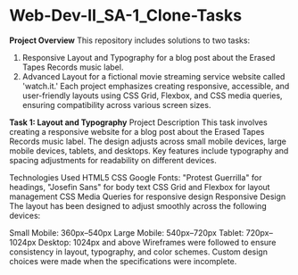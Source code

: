 # Web-Dev-II_SA-1_Clone-Tasks

**Project Overview**
This repository includes solutions to two tasks:

1) Responsive Layout and Typography for a blog post about the Erased Tapes Records music label.
2) Advanced Layout for a fictional movie streaming service website called 'watch.it.'
Each project emphasizes creating responsive, accessible, and user-friendly layouts using CSS Grid, Flexbox, and CSS media queries, ensuring compatibility across various screen sizes.

**Task 1: Layout and Typography**
Project Description
This task involves creating a responsive website for a blog post about the Erased Tapes Records music label. The design adjusts across small mobile devices, large mobile devices, tablets, and desktops. Key features include typography and spacing adjustments for readability on different devices.

Technologies Used
HTML5
CSS
Google Fonts: "Protest Guerrilla" for headings, "Josefin Sans" for body text
CSS Grid and Flexbox for layout management
CSS Media Queries for responsive design
Responsive Design
The layout has been designed to adjust smoothly across the following devices:

Small Mobile: 360px–540px
Large Mobile: 540px–720px
Tablet: 720px–1024px
Desktop: 1024px and above
Wireframes were followed to ensure consistency in layout, typography, and color schemes. Custom design choices were made when the specifications were incomplete.

